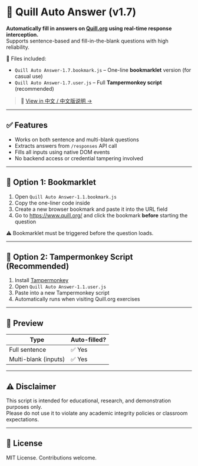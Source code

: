 # 📝 Quill Auto Answer (v1.7)

**Automatically fill in answers on [Quill.org](https://www.quill.org/) using real-time response interception.**  
Supports sentence-based and fill-in-the-blank questions with high reliability.

📁 Files included:
- `Quill Auto Answer-1.7.bookmark.js` – One-line **bookmarklet** version (for casual use)
- `Quill Auto Answer-1.7.user.js` – Full **Tampermonkey script** (recommended)

> 📘 [View in 中文 / 中文版说明 →](./README.zh.md)

---

## ✅ Features

- Works on both sentence and multi-blank questions
- Extracts answers from `/responses` API call
- Fills all inputs using native DOM events
- No backend access or credential tampering involved

---

## 🔧 Option 1: Bookmarklet

1. Open `Quill Auto Answer-1.1.bookmark.js`
2. Copy the one-liner code inside
3. Create a new browser bookmark and paste it into the URL field
4. Go to https://www.quill.org/ and click the bookmark **before** starting the question

⚠️ Bookmarklet must be triggered before the question loads.

---

## 🧩 Option 2: Tampermonkey Script (Recommended)

1. Install [Tampermonkey](https://tampermonkey.net)
2. Open `Quill Auto Answer-1.1.user.js`
3. Paste into a new Tampermonkey script
4. Automatically runs when visiting Quill.org exercises

---

## 📸 Preview

| Type                 | Auto-filled? |
|----------------------|--------------|
| Full sentence        | ✅ Yes       |
| Multi-blank (inputs) | ✅ Yes       |

---

## ⚠️ Disclaimer

This script is intended for educational, research, and demonstration purposes only.  
Please do not use it to violate any academic integrity policies or classroom expectations.

---

## 📜 License

MIT License. Contributions welcome.
